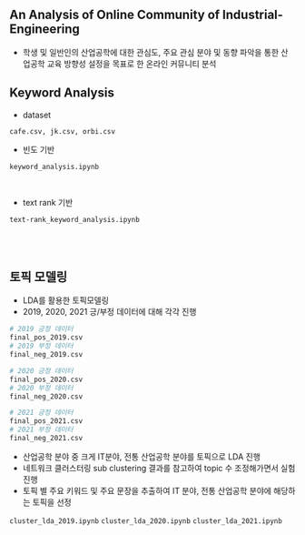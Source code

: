 ## An Analysis of Online Community of Industrial-Engineering


- 학생 및 일반인의 산업공학에 대한 관심도, 주요 관심 분야 및 동향 파악을 통한 산업공학 교육 방향성 설정을 목표로 한 온라인 커뮤니티 분석

## Keyword Analysis

- dataset

`cafe.csv, jk.csv, orbi.csv`

- 빈도 기반

`keyword_analysis.ipynb`

</br>

- text rank 기반

`text-rank_keyword_analysis.ipynb`


</br>
</br>


## 토픽 모델링
- LDA를 활용한 토픽모델링
- 2019, 2020, 2021 긍/부정 데이터에 대해 각각 진행
```python
# 2019 긍정 데이터 
final_pos_2019.csv
# 2019 부정 데이터 
final_neg_2019.csv
```
```python
# 2020 긍정 데이터 
final_pos_2020.csv
# 2020 부정 데이터 
final_neg_2020.csv
```
```python
# 2021 긍정 데이터
final_pos_2021.csv
# 2021 부정 데이터 
final_neg_2021.csv
```
- 산업공학 분야 중 크게 IT분야, 전통 산업공학 분야를 토픽으로 LDA 진행
- 네트워크 클러스터링 sub clustering 결과를 참고하여 topic 수 조정해가면서 실험 진행
- 토픽 별 주요 키워드 및 주요 문장을 추출하여 IT 분야, 전통 산업공학 분야에 해당하는 토픽을 선정

`cluster_lda_2019.ipynb`
`cluster_lda_2020.ipynb`
`cluster_lda_2021.ipynb`
